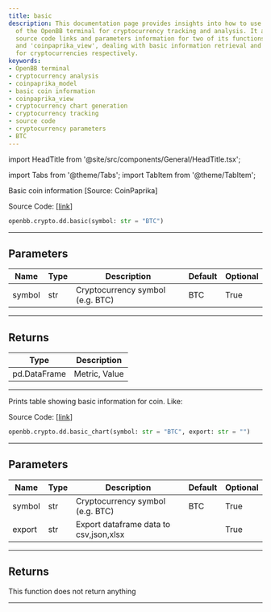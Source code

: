 ```yaml
---
title: basic
description: This documentation page provides insights into how to use basic functions
  of the OpenBB terminal for cryptocurrency tracking and analysis. It also provides
  source code links and parameters information for two of its functions - 'coinpaprika_model'
  and 'coinpaprika_view', dealing with basic information retrieval and chart generation
  for cryptocurrencies respectively.
keywords:
- OpenBB terminal
- cryptocurrency analysis
- coinpaprika_model
- basic coin information
- coinpaprika_view
- cryptocurrency chart generation
- cryptocurrency tracking
- source code
- cryptocurrency parameters
- BTC
---
```


import HeadTitle from '@site/src/components/General/HeadTitle.tsx';

<HeadTitle title="crypto.dd.basic - Reference | OpenBB SDK Docs" />

import Tabs from '@theme/Tabs';
import TabItem from '@theme/TabItem';

<Tabs>
<TabItem value="model" label="Model" default>

Basic coin information [Source: CoinPaprika]

Source Code: [[link](https://github.com/OpenBB-finance/OpenBBTerminal/tree/main/openbb_terminal/cryptocurrency/due_diligence/coinpaprika_model.py#L379)]

```python
openbb.crypto.dd.basic(symbol: str = "BTC")
```

---

## Parameters

| Name | Type | Description | Default | Optional |
| ---- | ---- | ----------- | ------- | -------- |
| symbol | str | Cryptocurrency symbol (e.g. BTC) | BTC | True |


---

## Returns

| Type | Description |
| ---- | ----------- |
| pd.DataFrame | Metric, Value |
---

</TabItem>
<TabItem value="view" label="Chart">

Prints table showing basic information for coin. Like:

Source Code: [[link](https://github.com/OpenBB-finance/OpenBBTerminal/tree/main/openbb_terminal/cryptocurrency/due_diligence/coinpaprika_view.py#L325)]

```python
openbb.crypto.dd.basic_chart(symbol: str = "BTC", export: str = "")
```

---

## Parameters

| Name | Type | Description | Default | Optional |
| ---- | ---- | ----------- | ------- | -------- |
| symbol | str | Cryptocurrency symbol (e.g. BTC) | BTC | True |
| export | str | Export dataframe data to csv,json,xlsx |  | True |


---

## Returns

This function does not return anything

---

</TabItem>
</Tabs>
